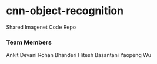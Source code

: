 # cnn-object-recognition

Shared Imagenet Code Repo 

### Team Members 
Ankit Devani
Rohan Bhanderi
Hitesh Basantani
Yaopeng Wu
